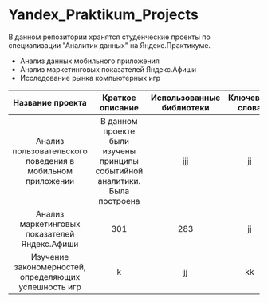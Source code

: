 # Yandex_Praktikum_Projects

В данном репозитории хранятся студенческие проекты по специализации "Аналитик данных" на Яндекс.Практикуме.

* Анализ данных мобильного приложения
* Анализ маркетинговых показателей Яндекс.Афиши
* Исследование рынка компьютерных игр

| Название проекта                                           |  Краткое описание          |  Использованные библиотеки  |  Ключевые слова  |
| :---:                                                      | :---:                      | :---:                       | :---:            |
| Анализ пользовательского поведения в мобильном приложении  | В данном проекте были изучены принципы событийной аналитики. Была построена     | jjj                         |    jj            |
| Анализ маркетинговых показателей Яндекс.Афиши              | 301                        | 283                         |    jj            |
| Изучение закономерностей, определяющих успешность игр      |       k                    |    jj                       |    kk            |
